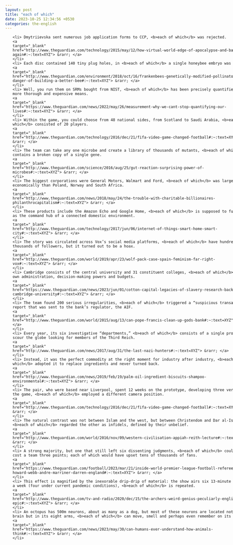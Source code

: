 ```yaml
---
layout: post
title: "each of which"
date: 2023-10-25 12:34:56 +0530
categories: the-english
---
```

<style>
@media only screen and (min-width: 768px) {
    ol {
        width: 768px;
        margin: 0 auto;
    }
  }
ol li {
    font-size: 18px;
    line-height: 1.5;
    padding-bottom: 8px;
}
</style>
<ol>

    <li> Dmytriievska sent numerous job application forms to CCP, <b>each of which</b> was rejected.
    <a 
    target="_blank" 
    href="http://www.theguardian.com/technology/2015/may/12/how-virtual-world-edge-of-apocalypse-and-back-again#:~:text=XYZ"> &rarr; </a>
    </li>
    <li> Each disc contained 140 tiny plug holes, in <b>each of which</b> a single honeybee embryo was growing.
    <a 
    target="_blank" 
    href="http://www.theguardian.com/environment/2018/oct/16/frankenbees-genetically-modified-pollinators-danger-of-building-a-better-bee#:~:text=XYZ"> &rarr; </a>
    </li>
    <li> Well, you run them on SRMs bought from NIST, <b>each of which</b> has been precisely quantified by more thorough and expensive means.
    <a 
    target="_blank" 
    href="https://www.theguardian.com/news/2022/may/26/measurement-why-we-cant-stop-quantifying-our-lives#:~:text=XYZ"> &rarr; </a>
    </li>
    <li> Within the game, you could choose from 48 national sides, from Scotland to Saudi Arabia, <b>each of which</b> consisted of 20 players.
    <a 
    target="_blank" 
    href="http://www.theguardian.com/technology/2016/dec/21/fifa-video-game-changed-football#:~:text=XYZ"> &rarr; </a>
    </li>
    <li> The team can take any one microbe and create a library of thousands of mutants, <b>each of which</b> contains a broken copy of a single gene.
    <a 
    target="_blank" 
    href="http://www.theguardian.com/science/2016/aug/25/gut-reaction-surprising-power-of-microbes#:~:text=XYZ"> &rarr; </a>
    </li>
    <li> The biggest corporations were General Motors, Walmart and Ford, <b>each of which</b> was larger economically than Poland, Norway and South Africa.
    <a 
    target="_blank" 
    href="http://www.theguardian.com/news/2018/may/24/the-trouble-with-charitable-billionaires-philanthrocapitalism#:~:text=XYZ"> &rarr; </a>
    </li>
    <li> These products include the Amazon Echo and Google Home, <b>each of which</b> is supposed to function as the command hub of a connected domestic environment.
    <a 
    target="_blank" 
    href="http://www.theguardian.com/technology/2017/jun/06/internet-of-things-smart-home-smart-city#:~:text=XYZ"> &rarr; </a>
    </li>
    <li> The story was circulated across Vox’s social media platforms, <b>each of which</b> have hundreds of thousands of followers, but it turned out to be a hoax.
    <a 
    target="_blank" 
    href="http://www.theguardian.com/world/2019/apr/23/wolf-pack-case-spain-feminism-far-right-vox#:~:text=XYZ"> &rarr; </a>
    </li>
    <li> Cambridge consists of the central university and 31 constituent colleges, <b>each of which</b> has its own administration, decision-making powers and budgets.
    <a 
    target="_blank" 
    href="https://www.theguardian.com/news/2023/jun/01/cotton-capital-legacies-of-slavery-research-backlash-cambridge-university#:~:text=XYZ"> &rarr; </a>
    </li>
    <li> The team found 200 serious irregularities, <b>each of which</b> triggered a “suspicious transaction” report that was sent to the bank’s regulator, the AIF.
    <a 
    target="_blank" 
    href="http://www.theguardian.com/world/2015/aug/13/can-pope-francis-clean-up-gods-bank#:~:text=XYZ"> &rarr; </a>
    </li>
    <li> Every year, its six investigative “departments,” <b>each of which</b> consists of a single prosecutor, scour the globe looking for members of the Third Reich.
    <a 
    target="_blank" 
    href="http://www.theguardian.com/news/2017/aug/31/the-last-nazi-hunters#:~:text=XYZ"> &rarr; </a>
    </li>
    <li> Instead, it was the perfect commodity at the right moment for industry after industry, <b>each of which</b> adopted it to replace ingredients and never turned back.
    <a 
    target="_blank" 
    href="http://www.theguardian.com/news/2019/feb/19/palm-oil-ingredient-biscuits-shampoo-environmental#:~:text=XYZ"> &rarr; </a>
    </li>
    <li> The pair, who were based near Liverpool, spent 12 weeks on the prototype, developing three versions of the game, <b>each of which</b> employed a different camera position.
    <a 
    target="_blank" 
    href="http://www.theguardian.com/technology/2016/dec/21/fifa-video-game-changed-football#:~:text=XYZ"> &rarr; </a>
    </li>
    <li> The natural contrast was not between Islam and the west, but between Christendom and Dar al‑Islam, <b>each of which</b> regarded the other as infidels, defined by their unbelief.
    <a 
    target="_blank" 
    href="http://www.theguardian.com/world/2016/nov/09/western-civilisation-appiah-reith-lecture#:~:text=XYZ"> &rarr; </a>
    </li>
    <li> A strong majority, but one that still left six dissenting judgments, <b>each of which</b> could have cost a team three points; each of which would have upset tens of thousands of fans.
    <a 
    target="_blank" 
    href="https://www.theguardian.com/football/2023/mar/21/inside-world-premier-league-football-referees-pgmol-howard-webb-andre-marriner-darren-england#:~:text=XYZ"> &rarr; </a>
    </li>
    <li> This effect is magnified by the inexorable drip-drip of material: the show airs six 13-minute episodes a week (four under current pandemic conditions), <b>each of which</b> is repeated.
    <a 
    target="_blank" 
    href="http://www.theguardian.com/tv-and-radio/2020/dec/15/the-archers-weird-genius-peculiarly-english-epic#:~:text=XYZ"> &rarr; </a>
    </li>
    <li> An octopus has 500m neurons, about as many as a dog, but most of these neurons are located not in the brain but in its eight arms, <b>each of which</b> can move, smell and perhaps even remember on its own.
    <a 
    target="_blank" 
    href="https://www.theguardian.com/news/2023/may/30/can-humans-ever-understand-how-animals-think#:~:text=XYZ"> &rarr; </a>
    </li>